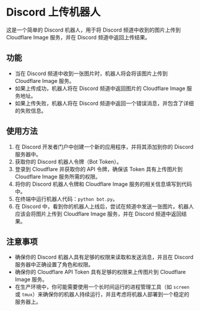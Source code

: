# Discord 上传机器人

这是一个简单的 Discord 机器人，用于将 Discord 频道中收到的图片上传到 Cloudflare Image 服务，并在 Discord 频道中返回上传结果。

## 功能

- 当在 Discord 频道中收到一张图片时，机器人将会将该图片上传到 Cloudflare Image 服务。
- 如果上传成功，机器人将在 Discord 频道中返回图片的 Cloudflare Image 服务地址。
- 如果上传失败，机器人将在 Discord 频道中返回一个错误消息，并包含了详细的失败信息。

## 使用方法

1. 在 Discord 开发者门户中创建一个新的应用程序，并将其添加到你的 Discord 服务器中。
2. 获取你的 Discord 机器人令牌（Bot Token）。
3. 登录到 Cloudflare 并获取你的 API 令牌，确保该 Token 具有上传图片到 Cloudflare Image 服务所需的权限。
4. 将你的 Discord 机器人令牌和 Cloudflare Image 服务的相关信息填写到代码中。
5. 在终端中运行机器人代码：`python bot.py`。
6. 在 Discord 中，看到你的机器人上线后，尝试在频道中发送一张图片。机器人应该会将图片上传到 Cloudflare Image 服务，并在 Discord 频道中返回结果。

## 注意事项

- 确保你的 Discord 机器人具有足够的权限来读取和发送消息，并且在 Discord 服务器中正确设置了角色和权限。
- 确保你的 Cloudflare API Token 具有足够的权限来上传图片到 Cloudflare Image 服务。
- 在生产环境中，你可能需要使用一个长时间运行的进程管理工具（如 `screen` 或 `tmux`）来确保你的机器人持续运行，并且考虑将机器人部署到一个稳定的服务器上。
